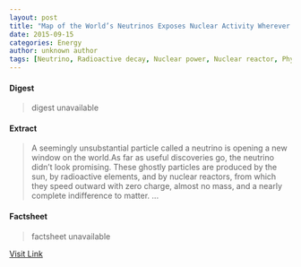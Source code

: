 ```yaml
---
layout: post
title: "Map of the World’s Neutrinos Exposes Nuclear Activity Wherever It’s Happening"
date: 2015-09-15
categories: Energy
author: unknown author
tags: [Neutrino, Radioactive decay, Nuclear power, Nuclear reactor, Physics, Physical universe, Chemistry, Nature, Physical sciences, Nuclear physics]
---
```



#### Digest
>digest unavailable

#### Extract
>A seemingly unsubstantial particle called a neutrino is opening a new window on the world.As far as useful discoveries go, the neutrino didn’t look promising. These ghostly particles are produced by the sun, by radioactive elements, and by nuclear reactors, from which they speed outward with zero charge, almost no mass, and a nearly complete indifference to matter. ...

#### Factsheet
>factsheet unavailable

[Visit Link](http://www.technologyreview.com/news/541146/map-of-the-worlds-neutrinos-exposes-nuclear-activity-wherever-its-happening/)


